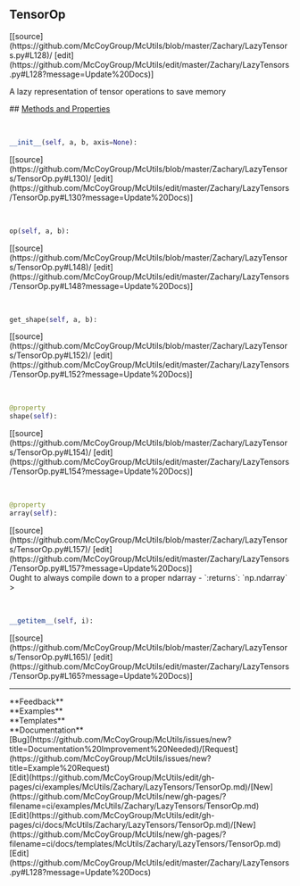 ## <a id="McUtils.Zachary.LazyTensors.TensorOp">TensorOp</a> 

<div class="docs-source-link" markdown="1">
[[source](https://github.com/McCoyGroup/McUtils/blob/master/Zachary/LazyTensors.py#L128)/
[edit](https://github.com/McCoyGroup/McUtils/edit/master/Zachary/LazyTensors.py#L128?message=Update%20Docs)]
</div>

A lazy representation of tensor operations to save memory







<div class="collapsible-section">
 <div class="collapsible-section collapsible-section-header" markdown="1">
## <a class="collapse-link" data-toggle="collapse" href="#methods" markdown="1"> Methods and Properties</a> <a class="float-right" data-toggle="collapse" href="#methods"><i class="fa fa-chevron-down"></i></a>
 </div>
 <div class="collapsible-section collapsible-section-body collapse show" id="methods" markdown="1">
 
<a id="McUtils.Zachary.LazyTensors.TensorOp.__init__" class="docs-object-method">&nbsp;</a> 
```python
__init__(self, a, b, axis=None): 
```
<div class="docs-source-link" markdown="1">
[[source](https://github.com/McCoyGroup/McUtils/blob/master/Zachary/LazyTensors/TensorOp.py#L130)/
[edit](https://github.com/McCoyGroup/McUtils/edit/master/Zachary/LazyTensors/TensorOp.py#L130?message=Update%20Docs)]
</div>


<a id="McUtils.Zachary.LazyTensors.TensorOp.op" class="docs-object-method">&nbsp;</a> 
```python
op(self, a, b): 
```
<div class="docs-source-link" markdown="1">
[[source](https://github.com/McCoyGroup/McUtils/blob/master/Zachary/LazyTensors/TensorOp.py#L148)/
[edit](https://github.com/McCoyGroup/McUtils/edit/master/Zachary/LazyTensors/TensorOp.py#L148?message=Update%20Docs)]
</div>


<a id="McUtils.Zachary.LazyTensors.TensorOp.get_shape" class="docs-object-method">&nbsp;</a> 
```python
get_shape(self, a, b): 
```
<div class="docs-source-link" markdown="1">
[[source](https://github.com/McCoyGroup/McUtils/blob/master/Zachary/LazyTensors/TensorOp.py#L152)/
[edit](https://github.com/McCoyGroup/McUtils/edit/master/Zachary/LazyTensors/TensorOp.py#L152?message=Update%20Docs)]
</div>


<a id="McUtils.Zachary.LazyTensors.TensorOp.shape" class="docs-object-method">&nbsp;</a> 
```python
@property
shape(self): 
```
<div class="docs-source-link" markdown="1">
[[source](https://github.com/McCoyGroup/McUtils/blob/master/Zachary/LazyTensors/TensorOp.py#L154)/
[edit](https://github.com/McCoyGroup/McUtils/edit/master/Zachary/LazyTensors/TensorOp.py#L154?message=Update%20Docs)]
</div>


<a id="McUtils.Zachary.LazyTensors.TensorOp.array" class="docs-object-method">&nbsp;</a> 
```python
@property
array(self): 
```
<div class="docs-source-link" markdown="1">
[[source](https://github.com/McCoyGroup/McUtils/blob/master/Zachary/LazyTensors/TensorOp.py#L157)/
[edit](https://github.com/McCoyGroup/McUtils/edit/master/Zachary/LazyTensors/TensorOp.py#L157?message=Update%20Docs)]
</div>
Ought to always compile down to a proper ndarray
  - `:returns`: `np.ndarray`
    >


<a id="McUtils.Zachary.LazyTensors.TensorOp.__getitem__" class="docs-object-method">&nbsp;</a> 
```python
__getitem__(self, i): 
```
<div class="docs-source-link" markdown="1">
[[source](https://github.com/McCoyGroup/McUtils/blob/master/Zachary/LazyTensors/TensorOp.py#L165)/
[edit](https://github.com/McCoyGroup/McUtils/edit/master/Zachary/LazyTensors/TensorOp.py#L165?message=Update%20Docs)]
</div>
 </div>
</div>












---


<div markdown="1" class="text-secondary">
<div class="container">
  <div class="row">
   <div class="col" markdown="1">
**Feedback**   
</div>
   <div class="col" markdown="1">
**Examples**   
</div>
   <div class="col" markdown="1">
**Templates**   
</div>
   <div class="col" markdown="1">
**Documentation**   
</div>
   <div class="col" markdown="1">
   
</div>
   <div class="col" markdown="1">
   
</div>
   <div class="col" markdown="1">
   
</div>
</div>
  <div class="row">
   <div class="col" markdown="1">
[Bug](https://github.com/McCoyGroup/McUtils/issues/new?title=Documentation%20Improvement%20Needed)/[Request](https://github.com/McCoyGroup/McUtils/issues/new?title=Example%20Request)   
</div>
   <div class="col" markdown="1">
[Edit](https://github.com/McCoyGroup/McUtils/edit/gh-pages/ci/examples/McUtils/Zachary/LazyTensors/TensorOp.md)/[New](https://github.com/McCoyGroup/McUtils/new/gh-pages/?filename=ci/examples/McUtils/Zachary/LazyTensors/TensorOp.md)   
</div>
   <div class="col" markdown="1">
[Edit](https://github.com/McCoyGroup/McUtils/edit/gh-pages/ci/docs/McUtils/Zachary/LazyTensors/TensorOp.md)/[New](https://github.com/McCoyGroup/McUtils/new/gh-pages/?filename=ci/docs/templates/McUtils/Zachary/LazyTensors/TensorOp.md)   
</div>
   <div class="col" markdown="1">
[Edit](https://github.com/McCoyGroup/McUtils/edit/master/Zachary/LazyTensors.py#L128?message=Update%20Docs)   
</div>
   <div class="col" markdown="1">
   
</div>
   <div class="col" markdown="1">
   
</div>
   <div class="col" markdown="1">
   
</div>
</div>
</div>
</div>